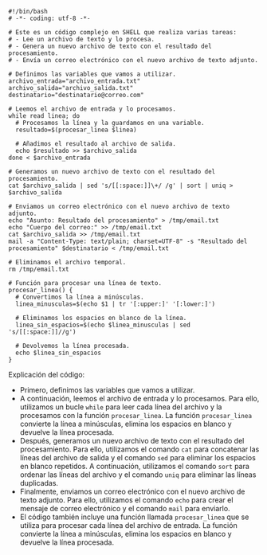 ```shell
#!/bin/bash
# -*- coding: utf-8 -*-

# Este es un código complejo en SHELL que realiza varias tareas:
# - Lee un archivo de texto y lo procesa.
# - Genera un nuevo archivo de texto con el resultado del procesamiento.
# - Envía un correo electrónico con el nuevo archivo de texto adjunto.

# Definimos las variables que vamos a utilizar.
archivo_entrada="archivo_entrada.txt"
archivo_salida="archivo_salida.txt"
destinatario="destinatario@correo.com"

# Leemos el archivo de entrada y lo procesamos.
while read linea; do
  # Procesamos la línea y la guardamos en una variable.
  resultado=$(procesar_linea $linea)

  # Añadimos el resultado al archivo de salida.
  echo $resultado >> $archivo_salida
done < $archivo_entrada

# Generamos un nuevo archivo de texto con el resultado del procesamiento.
cat $archivo_salida | sed 's/[[:space:]]\+/ /g' | sort | uniq > $archivo_salida

# Enviamos un correo electrónico con el nuevo archivo de texto adjunto.
echo "Asunto: Resultado del procesamiento" > /tmp/email.txt
echo "Cuerpo del correo:" >> /tmp/email.txt
cat $archivo_salida >> /tmp/email.txt
mail -a "Content-Type: text/plain; charset=UTF-8" -s "Resultado del procesamiento" $destinatario < /tmp/email.txt

# Eliminamos el archivo temporal.
rm /tmp/email.txt

# Función para procesar una línea de texto.
procesar_linea() {
  # Convertimos la línea a minúsculas.
  linea_minusculas=$(echo $1 | tr '[:upper:]' '[:lower:]')

  # Eliminamos los espacios en blanco de la línea.
  linea_sin_espacios=$(echo $linea_minusculas | sed 's/[[:space:]]//g')

  # Devolvemos la línea procesada.
  echo $linea_sin_espacios
}
```

Explicación del código:

- Primero, definimos las variables que vamos a utilizar.
- A continuación, leemos el archivo de entrada y lo procesamos. Para ello, utilizamos un bucle `while` para leer cada línea del archivo y la procesamos con la función `procesar_linea`. La función `procesar_linea` convierte la línea a minúsculas, elimina los espacios en blanco y devuelve la línea procesada.
- Después, generamos un nuevo archivo de texto con el resultado del procesamiento. Para ello, utilizamos el comando `cat` para concatenar las líneas del archivo de salida y el comando `sed` para eliminar los espacios en blanco repetidos. A continuación, utilizamos el comando `sort` para ordenar las líneas del archivo y el comando `uniq` para eliminar las líneas duplicadas.
- Finalmente, enviamos un correo electrónico con el nuevo archivo de texto adjunto. Para ello, utilizamos el comando `echo` para crear el mensaje de correo electrónico y el comando `mail` para enviarlo.
- El código también incluye una función llamada `procesar_linea` que se utiliza para procesar cada línea del archivo de entrada. La función convierte la línea a minúsculas, elimina los espacios en blanco y devuelve la línea procesada.
